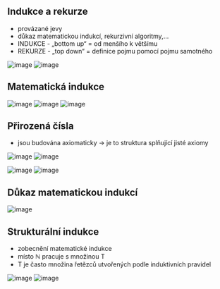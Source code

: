 ## Indukce a rekurze
- provázané jevy
- důkaz matematickou indukcí, rekurzivní algoritmy,...
- INDUKCE - „bottom up“ = od menšího k většímu
- REKURZE - „top down“ = definice pojmu pomocí pojmu samotného

![image](https://github.com/Rexpes/upol_matros/assets/76534008/192548cc-2c9b-4473-8e78-2657fd757ddf)
![image](https://github.com/Rexpes/upol_matros/assets/76534008/dc2efab9-16b8-468d-ba85-2912f3738c18)

## Matematická indukce
![image](https://github.com/Rexpes/upol_matros/assets/76534008/33dd408f-bcf6-474d-b6ab-14fec35ef2e5)
![image](https://github.com/Rexpes/upol_matros/assets/76534008/567b4c82-6754-403f-9ee4-def4b3ed7a53)
![image](https://github.com/Rexpes/upol_matros/assets/76534008/3fc8bac1-0ade-44e5-b74f-7aedd17fb0d0)

## Přirozená čísla
- jsou budována axiomaticky -> je to struktura splňující jisté axiomy

![image](https://github.com/Rexpes/upol_matros/assets/76534008/e7ed6951-06b6-40a5-9ea3-67ea9bef73d2)
![image](https://github.com/Rexpes/upol_matros/assets/76534008/c57fd5b8-fcae-4bfa-8736-926f006a8e09)

![image](https://github.com/Rexpes/upol_matros/assets/76534008/27fad374-8fe5-4126-a1c0-41970df88934)
![image](https://github.com/Rexpes/upol_matros/assets/76534008/e7d54ca6-e401-4f94-a38f-0e3189f793fa)

## Důkaz matematickou indukcí
![image](https://github.com/Rexpes/upol_matros/assets/76534008/12d27129-3dd0-438d-b084-00301e47f00e)

## Strukturální indukce
- zobecnění matematické indukce
- místo ℕ pracuje s množinou T
- T je často množina řetězců utvořených podle induktivních pravidel

![image](https://github.com/Rexpes/upol_matros/assets/76534008/2330d77b-9bc1-4f03-b2e5-ee027f5bcda7)
![image](https://github.com/Rexpes/upol_matros/assets/76534008/8bf65e7f-9b40-431c-8826-12cdd1665c8b)
